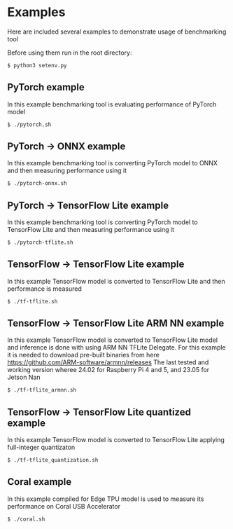 # Examples
Here are included several examples to demonstrate usage of benchmarking tool

Before using them run in the root directory:
```bash
$ python3 setenv.py
```

## PyTorch example
In this example benchmarking tool is evaluating performance of PyTorch model
```bash
$ ./pytorch.sh
```

## PyTorch -> ONNX example
In this example benchmarking tool is converting PyTorch model to ONNX and then measuring performance using it
```bash
$ ./pytorch-onnx.sh
```

## PyTorch -> TensorFlow Lite example
In this example benchmarking tool is converting PyTorch model to TensorFlow Lite and then measuring performance using it
```bash
$ ./pytorch-tflite.sh
```

## TensorFlow -> TensorFlow Lite example
In this example TensorFlow model is converted to TensorFlow Lite and then performance is measured
```bash
$ ./tf-tflite.sh
```

## TensorFlow -> TensorFlow Lite ARM NN example
In this example TensorFlow model is converted to TensorFlow Lite model and inference is done with using ARM NN TFLite Delegate.
For this example it is needed to download pre-built binaries from here https://github.com/ARM-software/armnn/releases
The last tested and working version wheree 24.02 for Raspberry Pi 4 and 5, and 23.05 for Jetson Nan
```bash
$ ./tf-tflite_armnn.sh
```

## TensorFlow -> TensorFlow Lite quantized example
In this example TensorFlow model is converted to TensorFlow Lite applying full-integer quantizaton
```bash
$ ./tf-tflite_quantization.sh
```

## Coral example
In this example compiled for Edge TPU model is used to measure its performance on Coral USB Accelerator
```bash
$ ./coral.sh
```
